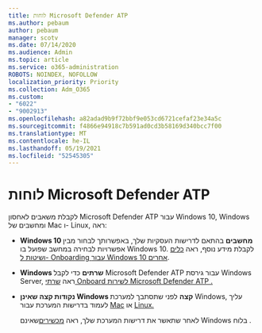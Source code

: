 ```yaml
---
title: לוחות Microsoft Defender ATP
ms.author: pebaum
author: pebaum
manager: scotv
ms.date: 07/14/2020
ms.audience: Admin
ms.topic: article
ms.service: o365-administration
ROBOTS: NOINDEX, NOFOLLOW
localization_priority: Priority
ms.collection: Adm_O365
ms.custom:
- "6022"
- "9002913"
ms.openlocfilehash: a82adad9b9f72bbf9e053cd6721cefaf23e34a5c
ms.sourcegitcommit: f4866e94918c7b591ad0cd3b58169d340bcc7f00
ms.translationtype: MT
ms.contentlocale: he-IL
ms.lasthandoff: 05/19/2021
ms.locfileid: "52545305"
---
```

# <a name="onboarding-microsoft-defender-atp"></a>לוחות Microsoft Defender ATP

לקבלת משאבים לאחסון Microsoft Defender ATP עבור Windows 10, Windows ומחשבים של Mac ו- Linux, ראה: 

- **Windows 10 מחשבים** בהתאם לדרישות העסקיות שלך, באפשרותך לבחור מבין אפשרויות לבחירה במחשב שפועל בו Windows 10. לקבלת מידע נוסף, ראה [כלים ושיטות ל- Onboarding עבור Windows 10 אחרים](/windows/security/threat-protection/microsoft-defender-atp/configure-endpoints). 

- **Windows שרתים** כדי לקבל Microsoft Defender ATP עבור גירסת Windows Server, ראה [שרתי Onboard לשירות Microsoft Defender ATP .](/windows/security/threat-protection/microsoft-defender-atp/configure-server-endpoints)

- **נקודות קצה שאינן Windows קצה**  לפני שתסתבך למערכת Windows, עליך לעמוד בדרישות המערכת עבור [Mac](/windows/security/threat-protection/microsoft-defender-atp/microsoft-defender-atp-mac#system-requirements) או [Linux.](/windows/security/threat-protection/microsoft-defender-atp/microsoft-defender-atp-linux#system-requirements)

    לאחר שתאשר את דרישות המערכת שלך, ראה [מכשירים](/windows/security/threat-protection/microsoft-defender-atp/configure-endpoints-non-windows#onboarding-non-windows-machines)שאינם Windows בלוח .